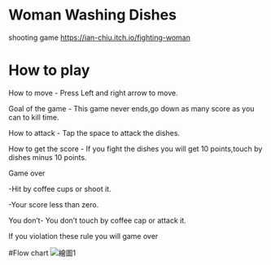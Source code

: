 # Woman Washing Dishes
shooting game
https://ian-chiu.itch.io/fighting-woman

# How to play

How to move - Press Left and right arrow to move.

Goal of the game - This game never ends,go down as many score as you can to kill time.

How to attack - Tap the space to attack the dishes.

How to get the score - If you fight the dishes you will get 10 points,touch by dishes minus 10 points.

Game over 

-Hit by coffee cups or shoot it.

-Your score less than zero.

You don’t- You don’t touch by coffee cap or attack it.

If you violation these rule you will game over

#Flow chart
![繪圖1](https://user-images.githubusercontent.com/86814409/173630611-77badba2-64de-42b4-84e9-75e566fb7ce5.jpg)

